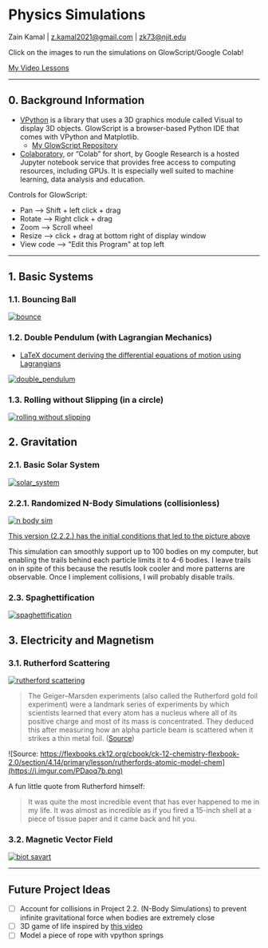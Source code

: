 # Physics Simulations

Zain Kamal | z.kamal2021@gmail.com | zk73@njit.edu

Click on the images to run the simulations on GlowScript/Google Colab!

[My Video Lessons](https://sites.google.com/view/space-science-with-spice)

---
## 0. Background Information

* [VPython](https://www.glowscript.org/docs/VPythonDocs/index.html) is a library that uses a 3D graphics module called Visual to display 3D objects. GlowScript is a browser-based Python IDE that comes with VPython and Matplotlib.
  - [My GlowScript Repository](https://www.glowscript.org/#/user/ZainKamal/folder/MyPrograms/)
* [Colaboratory](https://research.google.com/colaboratory/faq.html), or “Colab” for short, by Google Research is a hosted Jupyter notebook service that provides free access to computing resources, including GPUs. It is especially well suited to machine learning, data analysis and education.




Controls for GlowScript: 
* Pan ⟶ Shift + left click + drag 
* Rotate ⟶ Right click + drag
* Zoom ⟶ Scroll wheel
* Resize ⟶ click + drag at bottom right of display window
* View code ⟶ "Edit this Program" at top left

---
## 1. Basic Systems

### 1.1. Bouncing Ball

[![bounce](https://i.imgur.com/c815PVR.png)](https://www.glowscript.org/#/user/ZainKamal/folder/MyPrograms/program/1.1.Bouncing-Ball "Click to Run 1.1.Bouncing-Ball")

### 1.2. Double Pendulum (with Lagrangian Mechanics)

* [LaTeX document deriving the differential equations of motion using Lagrangians](https://drive.google.com/file/d/1_wVI0pXhXFBpD_LGQajf5SA7iYAqrEKx/view?usp=sharing)

[![double_pendulum](https://i.imgur.com/SAzf8No.png)](https://www.glowscript.org/#/user/ZainKamal/folder/MyPrograms/program/1.2.Double-Pendulum-with-Lagrangians "Click to Run 1.2.Double-Pendulum-with-Lagrangians")

### 1.3. Rolling without Slipping (in a circle)

[![rolling without slipping](https://i.imgur.com/vt6Cqm6.png)](https://www.glowscript.org/#/user/ZainKamal/folder/MyPrograms/program/1.3.Rolling-Without-Slipping "Click to Run 1.3.Rolling-Without-Slipping")

## 2. Gravitation

### 2.1. Basic Solar System

[![solar_system](https://i.imgur.com/djn84Vb.png)](https://www.glowscript.org/#/user/ZainKamal/folder/MyPrograms/program/2.1.Basic-Solar-System "Click to Run 2.1.Basic-Solar-System")

### 2.2.1. Randomized N-Body Simulations (collisionless)

[![n body sim](https://i.imgur.com/XZcBKPG.png)](https://www.glowscript.org/#/user/ZainKamal/folder/MyPrograms/program/2.2.1.Randomized-N-Body-Sim "2.2.1.Randomized-N-Body-Sim")

[This version (2.2.2.) has the initial conditions that led to the picture above](https://www.glowscript.org/#/user/ZainKamal/folder/MyPrograms/program/2.2.2.Three-Body-Sim)

This simulation can smoothly support up to 100 bodies on my computer, but enabling the trails behind each particle limits it to 4-6 bodies. I leave trails on in spite of this because the resutls look cooler and more patterns are observable. Once I implement collisions, I will probably disable trails.

### 2.3. Spaghettification

[![spaghettification](https://i.imgur.com/VuFjz83.png)](https://www.glowscript.org/#/user/ZainKamal/folder/MyPrograms/program/2.3.Spaghettification "2.3.Spaghettification")

## 3. Electricity and Magnetism

### 3.1. Rutherford Scattering

[![rutherford scattering](https://i.imgur.com/xH63Vw4.png)](https://www.glowscript.org/#/user/ZainKamal/folder/MyPrograms/program/3.1.Rutherford-Scattering "3.1.Rutherford-Scattering")

> The Geiger–Marsden experiments (also called the Rutherford gold foil experiment) were a landmark series of experiments by which scientists learned that every atom has a nucleus where all of its positive charge and most of its mass is concentrated. They deduced this after measuring how an alpha particle beam is scattered when it strikes a thin metal foil. ([Source](https://en.wikipedia.org/wiki/Geiger-Marsden_experiments))

![Source: https://flexbooks.ck12.org/cbook/ck-12-chemistry-flexbook-2.0/section/4.14/primary/lesson/rutherfords-atomic-model-chem](https://i.imgur.com/PDaoq7b.png)

A fun little quote from Rutherford himself:
> It was quite the most incredible event that has ever happened to me in my life. It was almost as incredible as if you fired a 15-inch shell at a piece of tissue paper and it came back and hit you.

### 3.2. Magnetic Vector Field

[![biot savart](https://i.imgur.com/JYBiuA7.png)](https://colab.research.google.com/drive/1Khgv889lU17A6rbwUNVpBbcST8nCBcgB?usp=sharing "3.2.Magnetic-Vector-Field")



---

## Future Project Ideas

- [ ] Account for collisions in Project 2.2. (N-Body Simulations) to prevent infinite gravitational force when bodies are extremely close
- [ ] 3D game of life inspired by [this video](https://www.youtube.com/watch?v=dQJ5aEsP6Fs)
- [ ] Model a piece of rope with vpython springs
